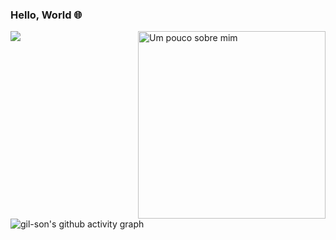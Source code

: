 ### Hello, World :globe_with_meridians:

<img align="left" src="https://github-readme-stats.vercel.app/api?username=gil-son&show_icons=true&theme=graywhite" />
<a href="https://imgflip.com/i/4lxs4z"><img src="https://i.imgflip.com/4lxs4z.png" width="300" height="300" alt="Um pouco sobre mim" align="right"/></a>

![gil-son's github activity graph](https://activity-graph.herokuapp.com/graph?username=gil-son&bg_color=ffffff&color=708090&line=24292e&point=24292e&area=true)




<!--
(https://github.com/gil-son/github-readme-activity-graph)






**gil-son/gil-son** is a ✨ _special_ ✨ repository because its `README.md` (this file) appears on your GitHub profile.
![gil-son](https://github-readme-stats.vercel.app/api?username=Gilszon&show_icons=true&theme=graywhite)



Here are some ideas to get you started:

- 🔭 I’m currently working on ...
- 🌱 I’m currently learning ...
- 👯 I’m looking to collaborate on ...
- 🤔 I’m looking for help with ...
- 💬 Ask me about ...
- 📫 How to reach me: ...
- 😄 Pronouns: ...
- ⚡ Fun fact: ...
-->
